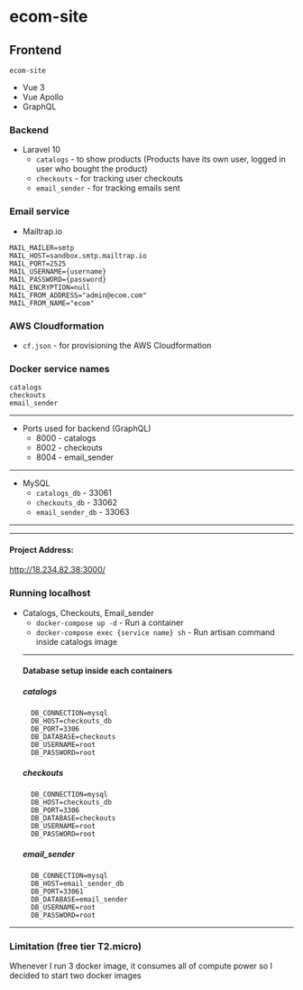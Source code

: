 # ecom-site

## Frontend
`ecom-site`

* Vue 3
* Vue Apollo
* GraphQL


### Backend

* Laravel 10
    - `catalogs` - to show products (Products have its own user, logged in user who bought the product)
    - `checkouts` - for tracking user checkouts
    - `email_sender` - for tracking emails sent

### Email service

* Mailtrap.io
```
MAIL_MAILER=smtp
MAIL_HOST=sandbox.smtp.mailtrap.io
MAIL_PORT=2525
MAIL_USERNAME={username}
MAIL_PASSWORD={password}
MAIL_ENCRYPTION=null
MAIL_FROM_ADDRESS="admin@ecom.com"
MAIL_FROM_NAME="ecom"
```

### AWS Cloudformation

* `cf.json` - for provisioning the AWS Cloudformation

### Docker service names
    catalogs
    checkouts
    email_sender
---
  * Ports used for backend (GraphQL)
    * 8000 - catalogs
    * 8002 - checkouts
    * 8004 - email_sender
---
  * MySQL
    * `catalogs_db` - 33061
    * `checkouts_db` - 33062
    * `email_sender_db` - 33063
---
---

#### Project Address:
http://18.234.82.38:3000/

### Running localhost
* Catalogs, Checkouts, Email_sender
  * `docker-compose up -d` - Run a container
  * `docker-compose exec {service name} sh` - Run artisan command inside catalogs image
  ---
  #### Database setup inside each containers
  ##### catalogs
  ```
    DB_CONNECTION=mysql
    DB_HOST=checkouts_db
    DB_PORT=3306
    DB_DATABASE=checkouts
    DB_USERNAME=root
    DB_PASSWORD=root
  ```
  ##### checkouts
  ```
    DB_CONNECTION=mysql
    DB_HOST=checkouts_db
    DB_PORT=3306
    DB_DATABASE=checkouts
    DB_USERNAME=root
    DB_PASSWORD=root
  ```
  ##### email_sender
  ```
    DB_CONNECTION=mysql
    DB_HOST=email_sender_db
    DB_PORT=33061
    DB_DATABASE=email_sender
    DB_USERNAME=root
    DB_PASSWORD=root
  ```
---
### Limitation (free tier T2.micro)
Whenever I run 3 docker image, it consumes all of compute power so I decided to start two docker images

